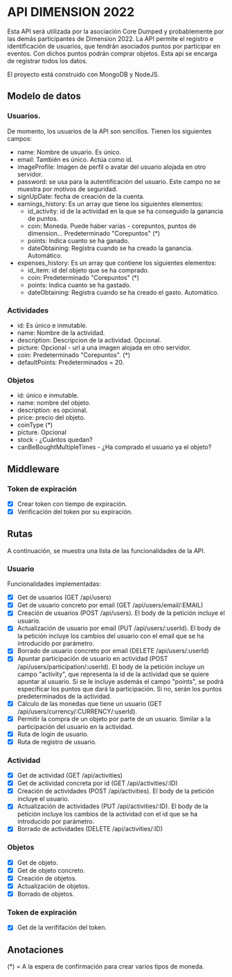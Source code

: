# API DIMENSION 2022
Esta API será utilizada por la asociación Core Dumped y probablemente por las demás participantes de Dimension 2022. La API permite el registro e identificación de usuarios, que tendrán asociados puntos por participar en eventos. Con dichos puntos podrán comprar objetos. Esta api se encarga de registrar todos los datos.

El proyecto está construido con MongoDB y NodeJS.
## Modelo de datos
### Usuarios.
De momento, los usuarios de la API son sencillos. Tienen los siguientes campos:
- name: Nombre de usuario. Es único.
- email: También es único. Actúa como id.
- imageProfile: Imagen de perfil o avatar del usuario alojada en otro servidor.
- password: se usa para la autentificación del usuario. Este campo no se muestra por motivos de seguridad.
- signUpDate: fecha de creación de la cuenta.
- earnings_history: Es un array que tiene los siguientes elementos:
  - id_activity: id de la actividad en la que se ha conseguido la ganancia de puntos.
  - coin: Moneda. Puede haber varias - corepuntos, puntos de dimension... Predeterminado "Corepuntos" (*)
  - points: Indica cuanto se ha ganado.
  - dateObtaining: Registra cuando se ha creado la ganancia. Automático.
- expenses_history: Es un array que contiene los siguientes elementos:
  - id_item: id del objeto que se ha comprado.
  - coin: Predeterminado "Corepuntos" (*)
  - points: Indica cuanto se ha gastado.
  - dateObtaining: Registra cuando se ha creado el gasto. Automático.
### Actividades
- id: Es único e inmutable.
- name: Nombre de la actividad.
- description: Descripcion de la actividad. Opcional.
- picture: Opcional - url a una imagen alojada en otro servidor.
- coin: Predeterminado "Corepuntos". (*)
- defaultPoints: Predeterminados = 20.
### Objetos
- id: único e inmutable.
- name: nombre del objeto.
- description: es opcional.
- price: precio del objeto.
- coinType (*)
- picture. Opcional
- stock - ¿Cuántos quedan?
- canBeBoughtMultipleTimes - ¿Ha comprado el usuario ya el objeto?
## Middleware
### Token de expiración
- [x] Crear token con tiempo de expiración.
- [x] Verificación del token por su expiración.  
## Rutas
A continuación, se muestra una lista de las funcionalidades de la API.
### Usuario
Funcionalidades implementadas:
- [x] Get de usuarios (GET /api/users)
- [x] Get de usuario concreto por email (GET /api/users/email/:EMAIL)
- [x] Creación de usuarios (POST /api/users). El body de la petición incluye el usuario.
- [x] Actualización de usuario por email (PUT /api/users/:userId). El body de la petición incluye los cambios del usuario con el email que se ha introducido por parámetro.
- [x] Borrado de usuario concreto por email (DELETE /api/users/:userId)
- [x] Apuntar participación de usuario en actividad (POST /api/users/participation/:userId). El body de la petición incluye un campo "activity", que representa la id de la actividad que se quiere apuntar al usuario. Si se le incluye asdemás el campo "points", se podrá específicar los puntos que dará la participación. Si no, serán los puntos predeterminados de la actividad.
- [x] Cálculo de las monedas que tiene un usuario (GET /api/users/currency/:CURRENCY/:userId). 
- [X] Permitir la compra de un objeto por parte de un usuario. Similar a la participación del usuario en la actividad.
- [X] Ruta de login de usuario.
- [X] Ruta de registro de usuario. 
### Actividad
- [x] Get de actividad (GET /api/activities)
- [x] Get de actividad concreta por id (GET /api/activities/:ID)
- [x] Creación de actividades (POST /api/activities). El body de la petición incluye el usuario.
- [x] Actualización de actividades (PUT /api/activities/:ID). El body de la petición incluye los cambios de la actividad con el id que se ha introducido por parámetro.
- [x] Borrado de actividades (DELETE /api/activities/:ID)
### Objetos
- [x] Get de objeto.
- [x] Get de objeto concreto.
- [x] Creación de objetos.
- [x] Actualización de objetos.
- [x] Borrado de objetos.
### Token de expiración
- [x] Get de la verififación del token.
## Anotaciones
(*) = A la espera de confirmación para crear varios tipos de moneda.
